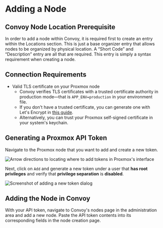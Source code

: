 # Adding a Node

## Convoy Node Location Prerequisite

In order to add a node within Convoy, it is required first to create an entry within the Locations section. This is just a base organizer entry that allows nodes to be organized by physical location. A “Short Code” and “Description” entry are all that are required. This entry is simply a syntax requirement when creating a node.

## Connection Requirements

- Valid TLS certificate on your Proxmox node
  - Convoy verifies TLS certificates with a trusted certificate authority in production mode&#8212;that is `APP_ENV=production` in your environment file.
  - If you don't have a trusted certificate, you can generate one with Let's Encrypt in [this guide](https://www.smarthomebeginner.com/proxmox-ssl-certificate-with-letsencrypt/).
  - Alternatively, you can trust your Proxmox self-signed certificate in your system's keychain.

## Generating a Proxmox API Token

Navigate to the Proxmox node that you want to add and create a new token.

![Arrow directions to locating where to add tokens in Proxmox's interface](/assets/images/directions-to-adding-tokens-in-proxmox.png)

Next, click on `Add` and generate a new token under a user that **has root privileges** and verify that **privilege separation** is **disabled**.

![Screenshot of adding a new token dialog](/assets/images/create-proxmox-token-dialog-directions.png)

## Adding the Node in Convoy

With your API token, navigate to Convoy's nodes page in the administration area and add a new node. Paste the API token contents into its corresponding fields in the node creation page.
